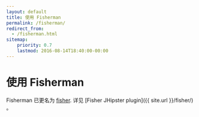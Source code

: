 ```yaml
---
layout: default
title: 使用 Fisherman
permalink: /fisherman/
redirect_from:
  - /fisherman.html
sitemap:
    priority: 0.7
    lastmod: 2016-08-14T18:40:00-00:00
---
```


# <i class="fa fa-terminal"></i> 使用 Fisherman

Fisherman 已更名为 [fisher](https://github.com/jorgebucaran/fisher). 详见 [Fisher JHipster plugin]({{ site.url }}/fisher/) 。
